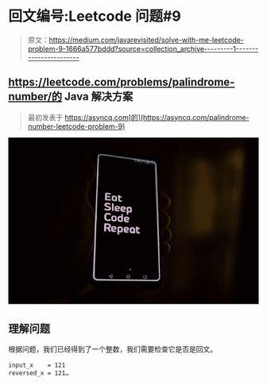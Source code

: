 # 回文编号:Leetcode 问题#9

> 原文：<https://medium.com/javarevisited/solve-with-me-leetcode-problem-9-1666a577bddd?source=collection_archive---------1----------------------->

## https://leetcode.com/problems/palindrome-number/的 Java 解决方案

> 最初发表于 https://asyncq.com[的](https://asyncq.com/palindrome-number-leetcode-problem-9)

![](img/7431ea5d7e898ecaba6f075a77ec7dd5.png)

## 理解问题

根据问题，我们已经得到了一个整数，我们需要检查它是否是回文。

```
input_x    = 121
reversed_x = 121…
```